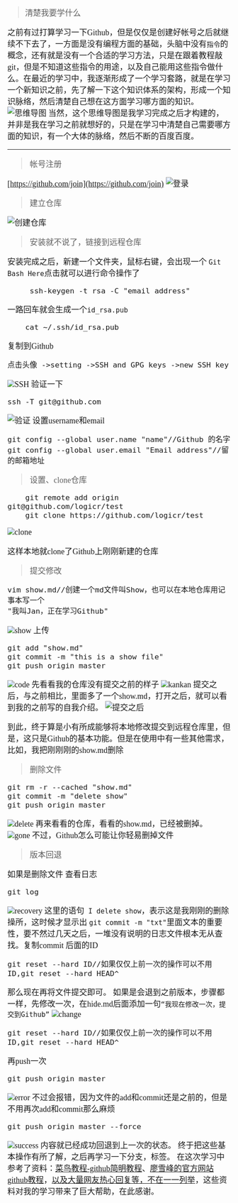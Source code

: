 ><font face ="幼圆"  caolor = "2F4F4F" size ="4"> 清楚我要学什么

<font face ="幼圆"  caolor = "2F4F4F" size ="4"> 之前有过打算学习一下Github，但是仅仅是创建好帐号之后就继续不下去了，一方面是没有编程方面的基础，头脑中没有`指令`的概念，还有就是没有一个合适的学习方法，只是在跟着教程敲git，但是不知道这些指令的用途，以及自己能用这些指令做什么。在最近的学习中，我逐渐形成了一个学习套路，就是在学习一个新知识之前，先了解一下这个知识体系的架构，形成一个知识脉络，然后清楚自己想在这方面学习哪方面的知识。
![思维导图](https://img-blog.csdn.net/20180323112732652?watermark/2/text/aHR0cHM6Ly9ibG9nLmNzZG4ubmV0L0xvZ2ljcg==/font/5a6L5L2T/fontsize/400/fill/I0JBQkFCMA==/dissolve/70)
<font face ="幼圆"  caolor = "2F4F4F" size ="4">当然，这个思维导图是我学习完成之后才构建的，并非是我在学习之前就想好的，只是在学习中清楚自己需要哪方面的知识，有一个大体的脉络，然后不断的百度百度。

---

><font face ="幼圆"  caolor = "2F4F4F" size ="4">帐号注册

   [https://github.com/join](https://github.com/join)
![登录](https://img-blog.csdn.net/20180323113957934?watermark/2/text/aHR0cHM6Ly9ibG9nLmNzZG4ubmV0L0xvZ2ljcg==/font/5a6L5L2T/fontsize/400/fill/I0JBQkFCMA==/dissolve/70)
><font face ="幼圆"  caolor = "2F4F4F" size ="4">建立仓库


![创建仓库](https://img-blog.csdn.net/20180323114914234?watermark/2/text/aHR0cHM6Ly9ibG9nLmNzZG4ubmV0L0xvZ2ljcg==/font/5a6L5L2T/fontsize/400/fill/I0JBQkFCMA==/dissolve/70)


><font face ="幼圆"  caolor = "2F4F4F" size ="4">安装就不说了，链接到远程仓库
		
<font face ="幼圆"  caolor = "2F4F4F" size ="4">安装完成之后，新建一个文件夹，鼠标右键，会出现一个 `Git Bash Here`点击就可以进行命令操作了

		 ssh-keygen -t rsa -C "email address"


<font face ="幼圆"  caolor = "2F4F4F" size ="4">一路回车就会生成一个`id_rsa.pub`
	
		cat ~/.ssh/id_rsa.pub
	
复制到Github
	
	点击头像 ->setting ->SSH and GPG keys ->new SSH key
![SSH](https://img-blog.csdn.net/20180323120530446?watermark/2/text/aHR0cHM6Ly9ibG9nLmNzZG4ubmV0L0xvZ2ljcg==/font/5a6L5L2T/fontsize/400/fill/I0JBQkFCMA==/dissolve/70)
<font face ="幼圆"  caolor = "2F4F4F" size ="4">验证一下
	
	ssh -T git@github.com
![验证](https://img-blog.csdn.net/20180323121023243?watermark/2/text/aHR0cHM6Ly9ibG9nLmNzZG4ubmV0L0xvZ2ljcg==/font/5a6L5L2T/fontsize/400/fill/I0JBQkFCMA==/dissolve/70)
<font face ="幼圆"  caolor = "2F4F4F" size ="4"> 设置username和email
	
	git config --global user.name "name"//Github 的名字
	git config --global user.email "Email address"//留的邮箱地址

><font face ="幼圆"  caolor = "2F4F4F" size ="4"> 设置、clone仓库

	
	    git remote add origin git@github.com/logicr/test
		git clone https://github.com/logicr/test
![clone](https://img-blog.csdn.net/20180323144254508?watermark/2/text/aHR0cHM6Ly9ibG9nLmNzZG4ubmV0L0xvZ2ljcg==/font/5a6L5L2T/fontsize/400/fill/I0JBQkFCMA==/dissolve/70)

<font face ="幼圆"  caolor = "2F4F4F" size ="4">这样本地就clone了Github上刚刚新建的仓库

><font face ="幼圆"  caolor = "2F4F4F" size ="4">提交修改
	
	vim show.md//创建一个md文件叫Show，也可以在本地仓库用记事本写一个
	"我叫Jan，正在学习Github"
	
![show](https://img-blog.csdn.net/20180323123322373?watermark/2/text/aHR0cHM6Ly9ibG9nLmNzZG4ubmV0L0xvZ2ljcg==/font/5a6L5L2T/fontsize/400/fill/I0JBQkFCMA==/dissolve/70)
<font face ="幼圆"  caolor = "2F4F4F" size ="4">上传
	
	git add "show.md"
	git commit -m "this is a show file"
	git push origin master
![code](https://img-blog.csdn.net/20180323123145741?watermark/2/text/aHR0cHM6Ly9ibG9nLmNzZG4ubmV0L0xvZ2ljcg==/font/5a6L5L2T/fontsize/400/fill/I0JBQkFCMA==/dissolve/70)
<font face ="幼圆"  caolor = "2F4F4F" size ="4">先看看我的仓库没有提交之前的样子
![kankan](https://img-blog.csdn.net/20180323123959533?watermark/2/text/aHR0cHM6Ly9ibG9nLmNzZG4ubmV0L0xvZ2ljcg==/font/5a6L5L2T/fontsize/400/fill/I0JBQkFCMA==/dissolve/70)
<font face ="幼圆"  caolor = "2F4F4F" size ="4">提交之后，与之前相比，里面多了一个show.md，打开之后，就可以看到我的之前写的自我介绍。
![提交之后](https://img-blog.csdn.net/20180323124148133?watermark/2/text/aHR0cHM6Ly9ibG9nLmNzZG4ubmV0L0xvZ2ljcg==/font/5a6L5L2T/fontsize/400/fill/I0JBQkFCMA==/dissolve/70)

<font face ="华文行楷"  caolor = "2F4F4F" size ="4">到此，终于算是小有所成能够将本地修改提交到远程仓库里，但是，这只是Github的基本功能。但是在使用中有一些其他需求，比如，我把刚刚刚的show.md删除
><font face ="幼圆"  caolor = "2F4F4F" size ="4">删除文件

	
	git rm -r --cached "show.md"
	git commit -m "delete show"
	git push origin master
![delete](https://img-blog.csdn.net/20180323133622145?watermark/2/text/aHR0cHM6Ly9ibG9nLmNzZG4ubmV0L0xvZ2ljcg==/font/5a6L5L2T/fontsize/400/fill/I0JBQkFCMA==/dissolve/70)
<font face ="幼圆"  caolor = "2F4F4F" size ="4">再来看看的仓库，看看的show.md，已经被删掉。
![gone](https://img-blog.csdn.net/20180323133752782?watermark/2/text/aHR0cHM6Ly9ibG9nLmNzZG4ubmV0L0xvZ2ljcg==/font/5a6L5L2T/fontsize/400/fill/I0JBQkFCMA==/dissolve/70)
<font face ="幼圆"  caolor = "2F4F4F" size ="4">不过，Github怎么可能让你轻易删掉文件
><font face ="幼圆"  caolor = "2F4F4F" size ="4">版本回退

<font face ="幼圆"  caolor = "2F4F4F" size ="4">如果是删除文件
查看日志
	
	git log 
![recovery](https://img-blog.csdn.net/20180323135525355?watermark/2/text/aHR0cHM6Ly9ibG9nLmNzZG4ubmV0L0xvZ2ljcg==/font/5a6L5L2T/fontsize/400/fill/I0JBQkFCMA==/dissolve/70)
<font face ="幼圆"  caolor = "2F4F4F" size ="4">这里的语句` I delete show`，表示这是我刚刚的删除操所，这时候才显示出 `git commit -m "txt"`里面文本的重要性，要不然过几天之后，一堆没有说明的日志文件根本无从查找。复制commit 后面的ID
	
	git reset --hard ID//如果仅仅上前一次的操作可以不用ID,git reset --hard HEAD^

<font face ="幼圆"  caolor = "2F4F4F" size ="4">那么现在再将文件提交即可。
如果是会退到之前版本，步骤都一样，先修改一次，在hide.md后面添加一句`“我现在修改一次，提交到Github”`
![change](https://img-blog.csdn.net/20180323141655691?watermark/2/text/aHR0cHM6Ly9ibG9nLmNzZG4ubmV0L0xvZ2ljcg==/font/5a6L5L2T/fontsize/400/fill/I0JBQkFCMA==/dissolve/70)

	git reset --hard ID//如果仅仅上前一次的操作可以不用ID,git reset --hard HEAD^
	
<font face ="幼圆"  caolor = "2F4F4F" size ="4">再push一次

	git push origin master
![error](https://img-blog.csdn.net/20180323142525620?watermark/2/text/aHR0cHM6Ly9ibG9nLmNzZG4ubmV0L0xvZ2ljcg==/font/5a6L5L2T/fontsize/400/fill/I0JBQkFCMA==/dissolve/70)
<font face ="幼圆"  caolor = "2F4F4F" size ="4">不过会报错，因为文件的add和commit还是之前的，但是不用再次add和commit那么麻烦
	
	git push origin master --force
![success](https://img-blog.csdn.net/20180323142932252?watermark/2/text/aHR0cHM6Ly9ibG9nLmNzZG4ubmV0L0xvZ2ljcg==/font/5a6L5L2T/fontsize/400/fill/I0JBQkFCMA==/dissolve/70)
<font face ="幼圆"  caolor = "2F4F4F" size ="4">内容就已经成功回退到上一次的状态。
终于把这些基本操作有所了解，之后再学习一下分支，标签。
在这次学习中参考了资料：[菜鸟教程-github简明教程](http://www.runoob.com/w3cnote/git-guide.html)、[廖雪峰的官方网站github教程](https://www.liaoxuefeng.com/wiki/0013739516305929606dd18361248578c67b8067c8c017b000/0013744142037508cf42e51debf49668810645e02887691000)，[以及大量网友热心回复等，不在一一列举](https://blog.csdn.net/Logicr)，这些资料对我的学习带来了巨大帮助，在此感谢。
